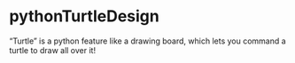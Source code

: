 # pythonTurtleDesign
“Turtle” is a python feature like a drawing board, which lets you command a turtle to draw all over it!
